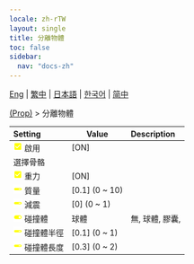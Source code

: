 ```yaml
---
locale: zh-rTW
layout: single
title: 分離物體
toc: false
sidebar:
  nav: "docs-zh"
---
```

[Eng](/dancexr/menu/2025.4/prop/detach_object) | [繁中](/tw/dancexr/menu/2025.4/prop/detach_object) | [日本語](/jp/dancexr/menu/2025.4/prop/detach_object) | [한국어](/kr/dancexr/menu/2025.4/prop/detach_object) | [简中](/zh/dancexr/menu/2025.4/prop/detach_object)

[(Prop)](../menu#(Prop)) > 分離物體



| Setting | Value | Description |
| :--- | --- | :--- |
|<nobr>![check_on icon](/images/icon/ic_check_on.png) 啟用</nobr>| [ON] | 
|<nobr> 選擇骨骼</nobr>|| 
|<nobr>![check_on icon](/images/icon/ic_check_on.png) 重力</nobr>| [ON] | 
|<nobr>![slider icon](/images/icon/ic_slider.png) 質量</nobr>| [0.1] (0 ~ 10) | 
|<nobr>![slider icon](/images/icon/ic_slider.png) 減震</nobr>| [0] (0 ~ 1) | 
|<nobr>![toggle_on icon](/images/icon/ic_toggle_on.png) 碰撞體</nobr>| 球體 | 無, 球體, 膠囊, 
|<nobr>![slider icon](/images/icon/ic_slider.png) 碰撞體半徑</nobr>| [0.1] (0 ~ 1) | 
|<nobr>![slider icon](/images/icon/ic_slider.png) 碰撞體長度</nobr>| [0.3] (0 ~ 2) | 
